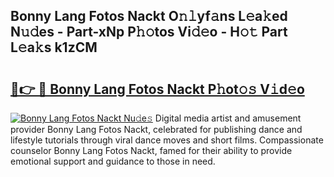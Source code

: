 ## Bonny Lang Fotos Nackt O𝚗𝚕yf𝚊ns L𝚎a𝚔ed N𝚞𝚍es - Part-xNp P𝚑𝚘tos Vi𝚍𝚎o - H𝚘𝚝 Part L𝚎a𝚔s k1zCM

# <h2><a href="http://kf3ccw.oniu.top/?m=Bonny+Lang+Fotos+Nackt">🔗👉 🔴 Bonny Lang Fotos Nackt P𝚑ot𝚘𝚜 V𝚒d𝚎o</a></h2>

[![Bonny Lang Fotos Nackt Nu𝚍e𝚜](https://i.imgur.com/0qMVB7G.gif)](http://kf3ccw.oniu.top/?m=Bonny+Lang+Fotos+Nackt)
Digital media artist and amusement provider Bonny Lang Fotos Nackt, celebrated for publishing dance and lifestyle tutorials through viral dance moves and short films. Compassionate counselor Bonny Lang Fotos Nackt, famed for their ability to provide emotional support and guidance to those in need.  
